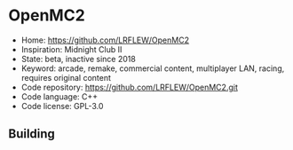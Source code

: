 # OpenMC2

- Home: https://github.com/LRFLEW/OpenMC2
- Inspiration: Midnight Club II
- State: beta, inactive since 2018
- Keyword: arcade, remake, commercial content, multiplayer LAN, racing, requires original content
- Code repository: https://github.com/LRFLEW/OpenMC2.git
- Code language: C++
- Code license: GPL-3.0

## Building
